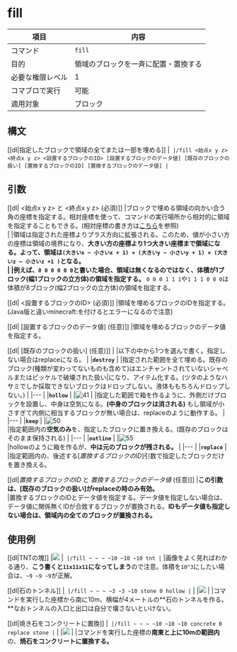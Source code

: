 # fill



|項目|内容|
|---|---|
|コマンド|`fill`|
|目的|領域のブロックを一斉に配置・置換する|
| 必要な権限レベル | 1 |
|コマブロで実行|可能|
|適用対象|ブロック|

## 構文

[[dl|指定したブロックで領域の全てまたは一部を埋める]]
|```
|/fill <始点x y z> <終点x y z> <設置するブロックのID> [設置するブロックのデータ値] [既存のブロックの扱い] [置換するブロックのID] [置換するブロックのデータ値]
|```

## 引数

[[dl| <始点x y z> と <終点x y z> (必須)]]
|ブロックで埋める領域の向かい合う角の座標を指定する。相対座標を使って、コマンドの実行場所から相対的に領域を指定することもできる。(相対座標の書き方は[こちら](https://next.napoan.com/bedrock-command-words-pickup/#%E3%80%8C%E7%9B%B8%E5%AF%BE%E5%BA%A7%E6%A8%99%E3%80%8D)を参照)  
|
|領域は指定された座標よりプラス方向に拡張される。このため、値が小さい方の座標は領域の境界になり、**大きい方の座標より1つ大きい座標まで領域になる。**よって、領域は`(大きいx – 小さいx + 1) × (大きいy – 小さいy + 1) × (大きいz – 小さいz +1 )`となる。  
|
|例えば、**`0 0 0 0 0 0`と書いた場合、領域は無くなるのではなく、体積が1ブロック(幅1ブロックの立方体)の領域を指定する。** `0 0 0 1 1 1`や`1 1 1 0 0 0`は体積が8ブロック(幅2ブロックの立方体)の領域を指定する。

[[dl| <設置するブロックのID> (必須)]]
|領域を埋めるブロックのIDを指定する。(Java版と違いminecraft:を付けるとエラーになるので注意)

[[dl| [設置するブロックのデータ値] (任意)]]
|領域を埋めるブロックのデータ値を指定する。

[[dl| [既存のブロックの扱い] (任意)]]
|
|以下の中から1つを選んで書く。指定しない場合はreplaceになる。
|
|**`destroy`**
|
|指定された範囲を全て埋める。既存のブロック(種類が変わってないものも含めて)はエンチャントされていないシャベルまたはピッケルで破壊された扱い|になり、アイテム化する。(ツタのようなハサミでしか採取できないブロックはドロップしない。液体ももちろんドロップしない。)
|
|---
|
|**`hollow`**
|
|![41](https://cdn-ak.f.st-hatena.com/images/fotolife/s/sasigume/20210208/20210208150707.png)
|
|指定した範囲で箱を作るように、外側だけブロックを設置し、中身は空気になる。**(中身のブロックは消される)** もし領域が小さすぎて内側に相当するブロックが無い場合は、replaceのように動作する。
|
|---
|
|**`keep`**
|
|![50](https://cdn-ak.f.st-hatena.com/images/fotolife/s/sasigume/20210208/20210208161608.png)  
|指定範囲内の**空気のみ**を、指定したブロックに置き換える。(既存のブロックはそのまま保持される)
|
|---
|
|**`outline`**
|
|![55](https://cdn-ak.f.st-hatena.com/images/fotolife/s/sasigume/20210208/20210208143946.png)  
|hollowのように箱を作るが、**中は元のブロックが残される。**
|
|---
|
|**`replace`**
|
|指定範囲内の、後述する\[_置換するブロックのID_\]引数で指定したブロックだけを置き換える。

[[dl|_置換するブロックのID_ と _置換するブロックのデータ値_ (任意)]]
|**この引数は、\[既存のブロックの扱い\]がreplaceの時のみ有効。**  
|置換するブロックのIDとデータ値を指定する。データ値を指定しない場合は、データ値に関係無くIDが合致するブロックが置換される。**IDもデータ値も指定しない場合は、領域内の全てのブロックが置換される。**

## 使用例

[[dl|TNTの塊]]
|![](https://cdn-ak.f.st-hatena.com/images/fotolife/s/sasigume/20210208/20210208095459.png)
|```
|/fill ~ ~ ~ ~10 ~10 ~10 tnt
|```
|画像をよく見ればわかる通り、**こう書くと`11x11x11`になってしまう**ので注意。体積を`10^3`にしたい場合は、`~9 ~9 ~9`が正解。

[[dl|石のトンネル]]
|```
|/fill ~ ~ ~ ~3 ~3 ~10 stone 0 hollow
|```
|
|![](https://cdn-ak.f.st-hatena.com/images/fotolife/s/sasigume/20210208/20210208095442.jpg)
|
|コマンドを実行した座標から南に10m、横幅が4メートルの**石のトンネルを作る。**なおトンネルの入口と出口は自分で壊さないといけない。

[[dl|焼き石をコンクリートに置換]]
|```
|/fill ~ ~ ~ ~10 ~10 ~10 concrete 0 replace stone
|```
|
|![](https://cdn-ak.f.st-hatena.com/images/fotolife/s/sasigume/20210208/20210208095455.jpg)
|
|コマンドを実行した座標の**南東と上に10mの範囲内**の、**焼石をコンクリートに置換する。**
